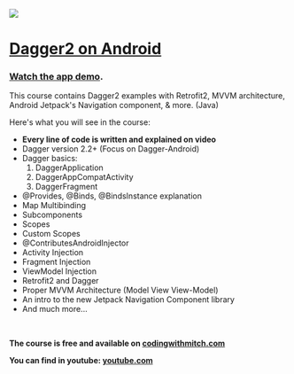 <a href='https://codingwithmitch.com/courses/dagger22-android/' target='_blank'><img class='header-img' src='https://codingwithmitch.s3.amazonaws.com/static/dagger22-android/images/dagger2_on_android_getting_started.png' /></a>

<h1><a href='https://codingwithmitch.com/courses/dagger22-android/' target='_blank'>Dagger2 on Android</a></h1>
<h3><a href='https://codingwithmitch.com/courses/dagger22-android/demo' target='_blank'>Watch the app demo</a>.</h3>

<p>This course contains Dagger2 examples with Retrofit2, MVVM architecture, Android Jetpack's Navigation component, & more. (Java)</p>

<p>Here's what you will see in the course:</p>
<ul>
<li><strong>Every line of code is written and explained on video</strong></li>
<li>Dagger version 2.2+ (Focus on Dagger-Android)</li>
<li>Dagger basics:
  <ol>
    <li>DaggerApplication</li>
    <li>DaggerAppCompatActivity </li>
    <li>DaggerFragment</li>
  </ol>
</li>
<li>@Provides, @Binds, @BindsInstance explanation</li>
<li>Map Multibinding</li>
<li>Subcomponents</li>
<li>Scopes</li>
<li>Custom Scopes</li>
<li>@ContributesAndroidInjector</li>
<li>Activity Injection</li>
<li>Fragment Injection</li>
<li>ViewModel Injection</li>
<li>Retrofit2 and Dagger</li>
<li>Proper MVVM Architecture (Model View View-Model)</li>
<li>An intro to the new Jetpack Navigation Component library</li>
<li>And much more...</li>
</ul>
<br>
<p><strong>The course is free and available on <a href='https://codingwithmitch.com/courses/dagger22-android/' target='_blank'>codingwithmitch.com</a></strong></p>

<p><strong>You can find in youtube: <a href='https://www.youtube.com/watch?v=3qZh6Fyrz-k&list=PLgCYzUzKIBE8AOAspC3DHoBNZIBHbIOsC' target='_blank'>youtube.com</a></strong></p>
